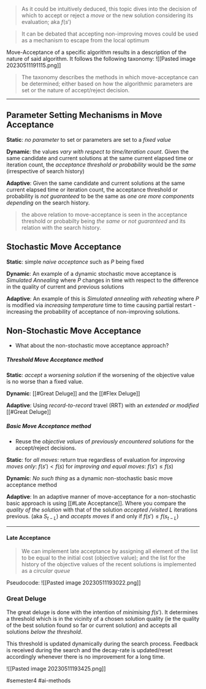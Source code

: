 > As it could be intuitively deduced, this topic dives into the decision of which to accept or reject a *move* or the new solution considering its evaluation; aka $f(s')$

> It can be debated that accepting non-improving moves could be used as a mechanism to escape from the local optimum

Move-Acceptance of a specific algorithm results in a description of the nature of said algorithm. It follows the following taxonomy:
![[Pasted image 20230511191115.png]]

> The taxonomy describes the methods in which move-acceptance can be determined; either based on how the algorithmic parameters are set or the nature of accept/reject decision.

---

## Parameter Setting Mechanisms in Move Acceptance
**Static**: *no parameter* to set or parameters are set to a *fixed value*

**Dynamic**: the values *vary with respect to time/iteration count*. Given the same candidate and current solutions at the same current elapsed time or iteration count, the *acceptance threshold or probability* would be the *same* (irrespective of search history)

**Adaptive**: Given the same candidate and current solutions at the same current elapsed time or iteration count, the acceptance threshold or probability is *not guaranteed* to be the same as *one ore more components* *depending* on the search history.

> the above relation to move-acceptance is seen in the acceptance threshold or probabilty being *the same* or *not guaranteed* and its relation with the search history.

## Stochastic Move Acceptance
**Static**: simple *naive acceptance* such as $P$ being fixed 

**Dynamic**: An example of a dynamic stochastic move acceptance is *Simulated Annealing* where $P$ changes in time with respect to the difference in the quality of current and previous solutions

**Adaptive**: An example of this is *Simulated annealing with reheating* where $P$ is modified via *increasing temperature* time to time causing partial restart - increasing the probability of acceptance of non-improving solutions.

## Non-Stochastic Move Acceptance
- What about the non-stochastic move acceptance approach?

##### Threshold Move Acceptance method
**Static**: *accept* a *worsening solution* if the worsening of the objective value is no worse than a fixed value.

**Dynamic**: [[#Great Deluge]] and the [[#Flex Deluge]]

**Adaptive**: Using *record-to-record* travel (RRT) with an *extended or modified* [[#Great Deluge]]

##### Basic Move Acceptance method
- Reuse the *objective values* of *previously encountered solutions* for the accept/reject decisions.

**Static**: for *all moves*: return true regardless of evaluation
for *improving moves only*: $f(s') < f(s)$
for *improving and equal moves*: $f(s') \leq f(s)$

**Dynamic**: *No such thing* as a dynamic non-stochastic basic move acceptance method

**Adaptive**: In an adaptive manner of move-acceptance for a non-stochastic basic approach is using [[#Late Acceptance]]. Where you compare the *quality of the solution* with that of the solution *accepted /visited* $L$ iterations previous. (aka $S_{t-L}$) and *accepts moves* if and only if $f(s') \leq f(s_{t-L})$

----

#### Late Acceptance

> We can implement late acceptance by assigning all element of the list to be equal to the initial cost (objective value); and the list for the history of the objective values of the recent solutions is implemented as a *circular queue*

Pseudocode:
![[Pasted image 20230511193022.png]]

### Great Deluge
The great deluge is done with the intention of *minimising* $f(s')$. It determines a threshold which is in the vicinity of a chosen solution quality (ie the quality of the best solution found so far or current solution) and accepts all solutions *below the threshold*. 

This threshold is updated dynamically during the search process. Feedback is received during the search and the decay-rate is updated/reset accordingly whenever there is no improvement for a long time. 

![[Pasted image 20230511193425.png]]



#semester4 #ai-methods 